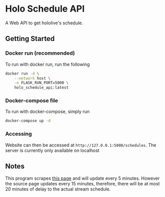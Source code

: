 # Holo Schedule API
A Web API to get hololive's schedule.

## Getting Started
### Docker run (recommended)
To run with docker run, run the following
```bash
docker run -d \
    --network host \
    -e FLASK_RUN_PORT=5000 \
    holo_schedule_api:latest
```
### Docker-compose file
To run with docker-compose, simply run
```bash
docker-compose up -d
```
### Accessing
Website can then be accessed at `http://127.0.0.1:5000/schedules`. 
The server is currently only available on localhost
## Notes
This program scrapes [this page](https://schedule.hololive.tv/lives/hololive) and will update every 5 minutes. However the source page updates every 15 minutes, therefore, there will be at most 20 minutes of delay to the actual stream schedule.